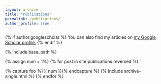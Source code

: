 ```yaml
---
layout: archive
title: "Publications"
permalink: /publications/
author_profile: true
---
```


{% if author.googlescholar %}
  You can also find my articles on <u><a href="{{author.googlescholar}}">my Google Scholar profile</a>.</u>
{% endif %}

{% include base_path %}


{% assign num = 1%}
{% for post in site.publications reversed %}

{% capture foo %}{{ num }}{% endcapture %}
  {% include archive-single.html %}
{% endfor %}